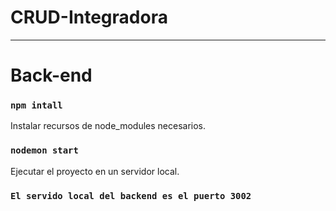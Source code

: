 # CRUD-Integradora
------------------

# Back-end

### `npm intall`

Instalar recursos de node_modules necesarios.


### `nodemon start`

Ejecutar el proyecto en un servidor local.


### `El servido local del backend es el puerto 3002`


